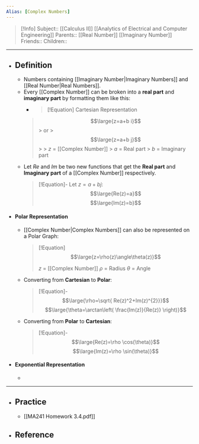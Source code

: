 ```yaml
---
Alias: [Complex Numbers]
---
```

> [!Info]
> Subject:: [[Calculus II]] [[Analytics of Electrical and Computer Engineering]]
> Parents:: [[Real Number]] [[Imaginary Number]]
> Friends:: 
> Children:: 
---
- ## Definition
	- Numbers containing [[Imaginary Number|Imaginary Numbers]] and [[Real Number|Real Numbers]].
	- Every [[Complex Number]] can be broken into a **real part** and **imaginary part** by formatting them like this:
		- > [!Equation]
		  > Cartesian Representation
		>  $$\large{z=a+b i}$$
		  > or 
		  > $$\large{z=a+b j}$$
		  > 
		  > $z$ = [[Complex Number]]
		  > $a$ = Real part
		  > $b$ = Imaginary part
	- Let $Re$ and $Im$ be two new functions that get the **Real part** and **Imaginary part** of a [[Complex Number]] respectively.
	  > [!Equation]-
	  > Let $z=a+bj$:
	  > $$\large{Re(z)=a}$$
	  > $$\large{Im(z)=b}$$
- #### Polar Representation
	- [[Complex Number|Complex Numbers]] can also be represented on a Polar Graph:
	  > [!Equation]
	  > $$\large{z=\rho(z)\angle\theta(z)}$$
	  > 
	  > $z$ = [[Complex Number]]
	  > $\rho$ = Radius
	  > $\theta$ = Angle
	  
	- Converting from **Cartesian** to **Polar**:
	  > [!Equation]-
	  > $$\large{\rho=\sqrt{ Re(z)^2+Im(z)^{2}}}$$
	  > $$\large{\theta=\arctan\left( \frac{Im(z)}{Re(z)} \right)}$$
	  
	- Converting from **Polar** to **Cartesian**:
	  > [!Equation]-
	  > $$\large{Re(z)=\rho \cos(\theta)}$$
	  > $$\large{Im(z)=\rho \sin(\theta)}$$
- #### Exponential Representation
	- 
---
- ## Practice
	- [[MA241 Homework 3.4.pdf]]
- ## Reference